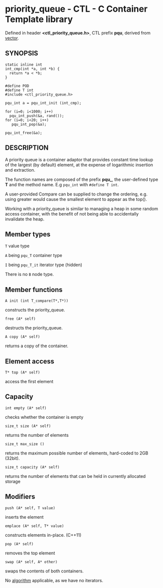 # priority_queue - CTL - C Container Template library

Defined in header **<ctl_priority_queue.h>**, CTL prefix **pqu**,
derived from [vector](vector.md).

## SYNOPSIS

    static inline int
    int_cmp(int *a, int *b) {
      return *a < *b;
    }

    #define POD
    #define T int
    #include <ctl_priority_queue.h>

    pqu_int a = pqu_int_init (int_cmp);

    for (i=0; i<1000; i++)
      pqu_int_push(&a, rand());
    for (i=0; i<20; i++)
       pqu_int_pop(&a);

    pqu_int_free(&a);

## DESCRIPTION

A priority queue is a container adaptor that provides constant time lookup of
the largest (by default) element, at the expense of logarithmic insertion and
extraction.

The function names are composed of the prefix **pqu_**, the user-defined type
**T** and the method name. E.g `pqu_int` with `#define T int`.

A user-provided Compare can be supplied to change the ordering, e.g. using
greater<T> would cause the smallest element to appear as the top().

Working with a priority_queue is similar to managing a heap in some random
access container, with the benefit of not being able to accidentally invalidate
the heap.

## Member types

`T`                     value type

`A` being `pqu_T`       container type

`I` being `pqu_T_it`    iterator type (hidden)

There is no `B` node type.

## Member functions

    A init (int T_compare(T*,T*))

constructs the priority_queue.

    free (A* self)

destructs the priority_queue.

    A copy (A* self)

returns a copy of the container.

## Element access

    T* top (A* self)

access the first element

## Capacity

    int empty (A* self)

checks whether the container is empty

    size_t size (A* self)

returns the number of elements

    size_t max_size ()

returns the maximum possible number of elements, hard-coded to 2GB (32bit).

    size_t capacity (A* self)

returns the number of elements that can be held in currently allocated storage

## Modifiers

    push (A* self, T value)

inserts the element

    emplace (A* self, T* value)

constructs elements in-place. (C++11)

    pop (A* self)

removes the top element

    swap (A* self, A* other)

swaps the contents of both containers.

No [algorithm](algorithm.md) applicable, as we have no iterators.
